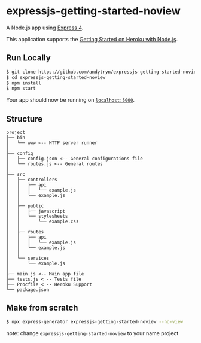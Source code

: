 # expressjs-getting-started-noview

A Node.js app using [Express 4](http://expressjs.com/).

This application supports the [Getting Started on Heroku with Node.js](https://github.com/heroku/node-js-getting-started).

## Run Locally

```sh
$ git clone https://github.com/andytryn/expressjs-getting-started-noview.git # or clone your own fork
$ cd expressjs-getting-started-noview
$ npm install
$ npm start
```
Your app should now be running on [`localhost:5000`](http://localhost:5000/).

## Structure
```
project
├── bin
│   └── www <-- HTTP server runner
│
├── config
│   ├── config.json <-- General configurations file
│   └── routes.js <-- General routes
│
├── src
│   ├── controllers
│   │   ├── api
│   │   │   └── example.js
│   │   └── example.js
│   │
│   ├── public
│   │   ├── javascript
│   │   └── stylesheets
│   │       └── example.css
│   │
│   ├── routes
│   │   ├── api
│   │   │   └── example.js
│   │   └── example.js
│   │
│   └── services
│       └── example.js
│
├── main.js <-- Main app file
├── tests.js < -- Tests file
├── Procfile < -- Heroku Support
└── package.json
```

## Make from scratch

```sh
$ npx express-generator expressjs-getting-started-noview --no-view
```
note: change `expressjs-getting-started-noview` to your name project